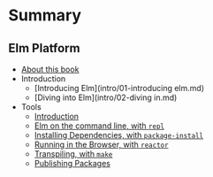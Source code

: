 # Summary

## Elm Platform

* [About this book](README.md)
* Introduction
  * [Introducing Elm](intro/01-introducing elm.md)
  * [Diving into Elm](intro/02-diving in.md)
* Tools
  * [Introduction](tools/01-intro.md)
  * [Elm on the command line, with `repl`](tools/02-repl.md)
  * [Installing Dependencies, with `package-install`](tools/03-package-install.md)
  * [Running in the Browser, with `reactor`](tools/04-reactor.md)
  * [Transpiling, with `make`](tools/05-make.md)
  * [Publishing Packages](tools/06-package-publish.md)
